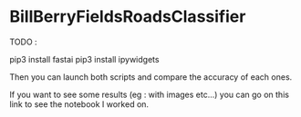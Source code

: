 # BillBerryFieldsRoadsClassifier

TODO :

pip3 install fastai
pip3 install ipywidgets

Then you can launch both scripts and compare the accuracy of each ones.

If you want to see some results (eg : with images etc...) you can go on this link to see the notebook I worked on.
